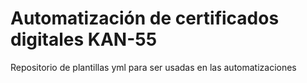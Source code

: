# Automatización de certificados digitales KAN-55 
Repositorio de plantillas yml para ser usadas en las automatizaciones
